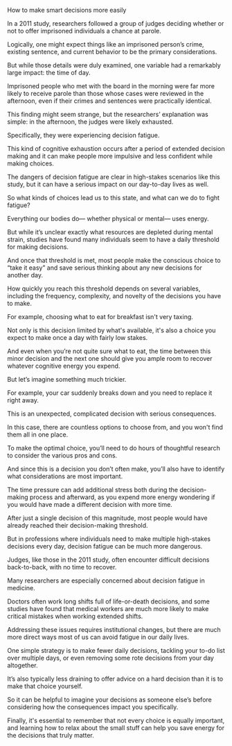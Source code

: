 How to make smart decisions more easily


In a 2011 study, researchers followed a group of judges deciding whether or not to offer imprisoned individuals a chance at parole.

Logically, one might expect things like an imprisoned person’s crime, existing sentence, and current behavior to be the primary considerations.

But while those details were duly examined, one variable had a remarkably large impact: the time of day.

Imprisoned people who met with the board in the morning were far more likely to receive parole than those whose cases were reviewed in the afternoon, even if their crimes and sentences were practically identical.

This finding might seem strange, but the researchers’ explanation was simple: in the afternoon, the judges were likely exhausted.

Specifically, they were experiencing decision fatigue.

This kind of cognitive exhaustion occurs after a period of extended decision making and it can make people more impulsive and less confident while making choices.

The dangers of decision fatigue are clear in high-stakes scenarios like this study, but it can have a serious impact on our day-to-day lives as well.

So what kinds of choices lead us to this state, and what can we do to fight fatigue?

Everything our bodies do— whether physical or mental— uses energy.

But while it’s unclear exactly what resources are depleted during mental strain, studies have found many individuals seem to have a daily threshold for making decisions.

And once that threshold is met, most people make the conscious choice to “take it easy” and save serious thinking about any new decisions for another day.

How quickly you reach this threshold depends on several variables, including the frequency, complexity, and novelty of the decisions you have to make.

For example, choosing what to eat for breakfast isn't very taxing.

Not only is this decision limited by what's available, it's also a choice you expect to make once a day with fairly low stakes.

And even when you’re not quite sure what to eat, the time between this minor decision and the next one should give you ample room to recover whatever cognitive energy you expend.

But let’s imagine something much trickier.

For example, your car suddenly breaks down and you need to replace it right away.

This is an unexpected, complicated decision with serious consequences.

In this case, there are countless options to choose from, and you won't find them all in one place.

To make the optimal choice, you’ll need to do hours of thoughtful research to consider the various pros and cons.

And since this is a decision you don’t often make, you’ll also have to identify what considerations are most important.

The time pressure can add additional stress both during the decision-making process and afterward, as you expend more energy wondering if you would have made a different decision with more time.

After just a single decision of this magnitude, most people would have already reached their decision-making threshold.

But in professions where individuals need to make multiple high-stakes decisions every day, decision fatigue can be much more dangerous.

Judges, like those in the 2011 study, often encounter difficult decisions back-to-back, with no time to recover.

Many researchers are especially concerned about decision fatigue in medicine.

Doctors often work long shifts full of life-or-death decisions, and some studies have found that medical workers are much more likely to make critical mistakes when working extended shifts.

Addressing these issues requires institutional changes, but there are much more direct ways most of us can avoid fatigue in our daily lives.

One simple strategy is to make fewer daily decisions, tackling your to-do list over multiple days, or even removing some rote decisions from your day altogether.

It’s also typically less draining to offer advice on a hard decision than it is to make that choice yourself.

So it can be helpful to imagine your decisions as someone else’s before considering how the consequences impact you specifically.

Finally, it's essential to remember that not every choice is equally important, and learning how to relax about the small stuff can help you save energy for the decisions that truly matter.

